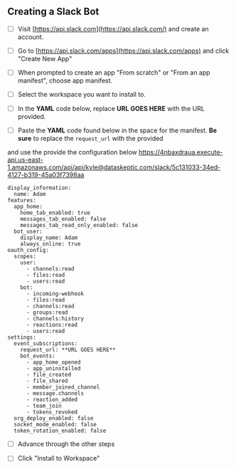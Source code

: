 ## Creating a Slack Bot

- [ ] Visit [https://api.slack.com](https://api.slack.com/) and create an account.

- [ ] Go to [https://api.slack.com/apps](https://api.slack.com/apps) and click "Create New App"

- [ ] When prompted to create an app "From scratch" or "From an app manifest", choose app manifest.

- [ ] Select the workspace you want to install to.

- [ ] In the **YAML** code below, replace **URL GOES HERE** with the URL provided.

- [ ] Paste the **YAML** code found below in the space for the manifest.  **Be sure** to replace the `request_url` with the provided 

 and use the provide the configuration below
https://4nbaxdraua.execute-api.us-east-1.amazonaws.com/api/api/kyle@dataskeptic.com/slack/5c131033-34ed-4127-b319-45a03f7398aa
```
display_information:
  name: Adam
features:
  app_home:
    home_tab_enabled: true
    messages_tab_enabled: false
    messages_tab_read_only_enabled: false
  bot_user:
    display_name: Adam
    always_online: true
oauth_config:
  scopes:
    user:
      - channels:read
      - files:read
      - users:read
    bot:
      - incoming-webhook
      - files:read
      - channels:read
      - groups:read
      - channels:history
      - reactions:read
      - users:read
settings:
  event_subscriptions:
    request_url: **URL GOES HERE**
    bot_events:
      - app_home_opened
      - app_uninstalled
      - file_created
      - file_shared
      - member_joined_channel
      - message.channels
      - reaction_added
      - team_join
      - tokens_revoked
  org_deploy_enabled: false
  socket_mode_enabled: false
  token_rotation_enabled: false
```

- [ ] Advance through the other steps

- [ ] Click "Install to Workspace"

